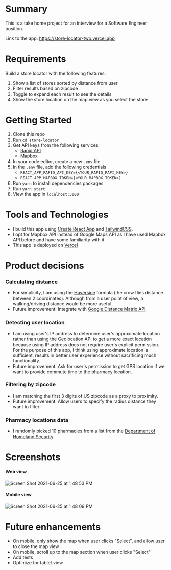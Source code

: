 # Summary

This is a take home project for an interview for a Software Engineer position.

Link to the app: https://store-locator-two.vercel.app

# Requirements

Build a store locator with the following features:

1. Show a list of stores sorted by distance from user
2. Filter results based on zipcode
3. Toggle to expand each result to see the details
4. Show the store location on the map view as you select the store

# Getting Started

1. Clone this repo
2. Run `cd store-locator`
3. Get API keys from the following services:
   - [Rapid API](https://rapidapi.com/marketplace)
   - [Mapbox](https://www.mapbox.com)
4. In your code editor, create a new `.env` file
5. In the `.env` file, add the following credentials
   - `REACT_APP_RAPID_API_KEY={<YOUR_RAPID_RAPI_KEY>}`
   - `REACT_APP_MAPBOX_TOKEN={<YOUR_MAPBOX_TOKEN>)`
6. Run `yarn` to install dependencies packages
7. Run `yarn start`
8. View the app in `localhost:3000`

# Tools and Technologies

- I build this app using [Create React App](https://github.com/facebook/create-react-app) and [TailwindCSS](https://tailwindcss.com).
- I opt for Mapbox API instead of Google Maps API as I have used Mapbox API before and have some familiarity with it.
- This app is deployed on [Vercel](https://vercel.com/)

# Product decisions

### Calculating distance

- For simplicity, I am using the [Haversine](https://en.wikipedia.org/wiki/Haversine_formula) formula (the crow flies distance between 2 coordinates). Although from a user point of view, a walking/driving distance would be more useful.
- Future improvement: Integrate with [Google Distance Matrix API](https://developers.google.com/maps/documentation/javascript/distancematrix).

### Detecting user location

- I am using user's IP address to determine user's approximate location rather than using the Geolocation API to get a more exact location because using IP address does not require user's explicit permission. For the purpose of this app, I think using approximate location is sufficient, results in better user experience without sacrificing much functionality.
- Future improvement: Ask for user's permission to get GPS location if we want to provide commute time to the pharmacy location.

### Filtering by zipcode

- I am matching the first 3 digits of US zipcode as a proxy to proximity.
- Future improvement: Allow users to specify the radius distance they want to filter.

### Pharmacy locations data

- I randomly picked 10 pharmacies from a list from the [Department of Homeland Security](https://catalog.data.gov/dataset/pharmacies).

# Screenshots

#### Web view
![Screen Shot 2021-06-25 at 1 48 53 PM](https://user-images.githubusercontent.com/32437766/123483767-1f433c00-d5bc-11eb-9e48-2354b9566154.png)


#### Mobile view
![Screen Shot 2021-06-25 at 1 48 09 PM](https://user-images.githubusercontent.com/32437766/123483751-1b171e80-d5bc-11eb-8051-51ad06190bcd.png)


# Future enhancements

- On mobile, only show the map when user clicks "Select", and allow user to close the map view
- On mobile, scroll up to the map section when user clicks "Select"
- Add tests
- Optimize for tablet view
